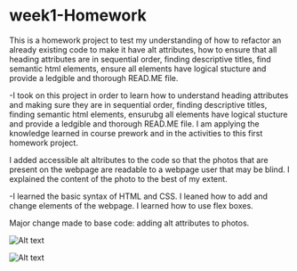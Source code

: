 # week1-Homework
This is a homework project to test my understanding of how to refactor an already existing code to make it have alt attributes, how to ensure that all heading attributes are in sequential order, finding descriptive titles, find semantic html elements, ensure all elements have logical stucture and provide a ledgible and thorough READ.ME file.

-I took on this project in order to learn how to understand heading attributes and making sure they are in sequential order, finding descriptive titles, finding semantic html elements, ensurubg all elements have logical stucture and provide a ledgible and thorough READ.ME file. I am applying the knowledge learned in course prework and in the activities to this first homework project.

 I added accessible alt altributes to the code so that the photos that are present on the webpage are readable to a webpage user that may be blind. I explained the content of the photo to the best of my extent.

-I learned the basic syntax of HTML and CSS. I leaned how to add and change elements of the webpage. I learned how to use flex boxes.

Major change made to base code: adding alt attributes to photos.

![Alt text](image.png)

![Alt text](image-1.png)